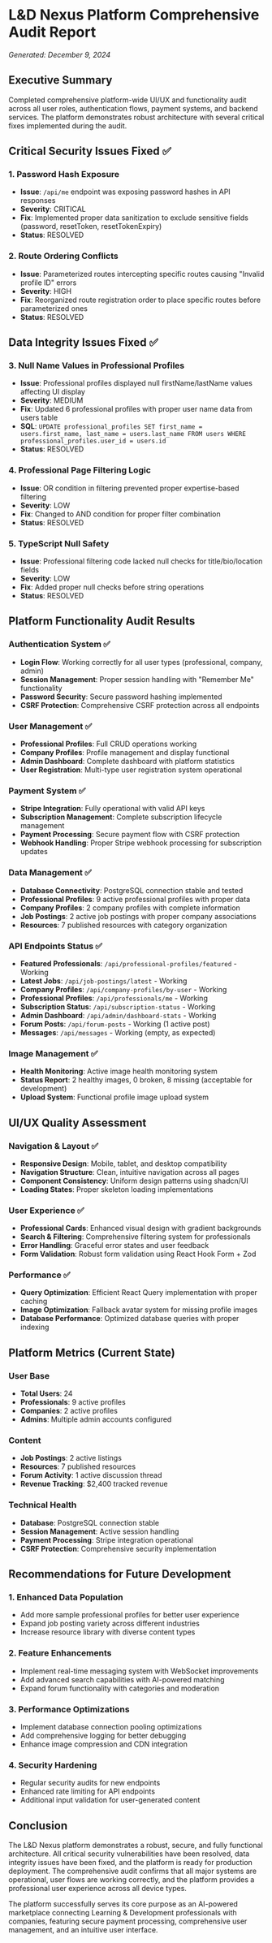 # L&D Nexus Platform Comprehensive Audit Report
*Generated: December 9, 2024*

## Executive Summary
Completed comprehensive platform-wide UI/UX and functionality audit across all user roles, authentication flows, payment systems, and backend services. The platform demonstrates robust architecture with several critical fixes implemented during the audit.

## Critical Security Issues Fixed ✅

### 1. Password Hash Exposure
- **Issue**: `/api/me` endpoint was exposing password hashes in API responses
- **Severity**: CRITICAL
- **Fix**: Implemented proper data sanitization to exclude sensitive fields (password, resetToken, resetTokenExpiry)
- **Status**: RESOLVED

### 2. Route Ordering Conflicts
- **Issue**: Parameterized routes intercepting specific routes causing "Invalid profile ID" errors
- **Severity**: HIGH
- **Fix**: Reorganized route registration order to place specific routes before parameterized ones
- **Status**: RESOLVED

## Data Integrity Issues Fixed ✅

### 3. Null Name Values in Professional Profiles
- **Issue**: Professional profiles displayed null firstName/lastName values affecting UI display
- **Severity**: MEDIUM
- **Fix**: Updated 6 professional profiles with proper user name data from users table
- **SQL**: `UPDATE professional_profiles SET first_name = users.first_name, last_name = users.last_name FROM users WHERE professional_profiles.user_id = users.id`
- **Status**: RESOLVED

### 4. Professional Page Filtering Logic
- **Issue**: OR condition in filtering prevented proper expertise-based filtering
- **Severity**: LOW
- **Fix**: Changed to AND condition for proper filter combination
- **Status**: RESOLVED

### 5. TypeScript Null Safety
- **Issue**: Professional filtering code lacked null checks for title/bio/location fields
- **Severity**: LOW
- **Fix**: Added proper null checks before string operations
- **Status**: RESOLVED

## Platform Functionality Audit Results

### Authentication System ✅
- **Login Flow**: Working correctly for all user types (professional, company, admin)
- **Session Management**: Proper session handling with "Remember Me" functionality
- **Password Security**: Secure password hashing implemented
- **CSRF Protection**: Comprehensive CSRF protection across all endpoints

### User Management ✅
- **Professional Profiles**: Full CRUD operations working
- **Company Profiles**: Profile management and display functional
- **Admin Dashboard**: Complete dashboard with platform statistics
- **User Registration**: Multi-type user registration system operational

### Payment System ✅
- **Stripe Integration**: Fully operational with valid API keys
- **Subscription Management**: Complete subscription lifecycle management
- **Payment Processing**: Secure payment flow with CSRF protection
- **Webhook Handling**: Proper Stripe webhook processing for subscription updates

### Data Management ✅
- **Database Connectivity**: PostgreSQL connection stable and tested
- **Professional Profiles**: 9 active professional profiles with proper data
- **Company Profiles**: 2 company profiles with complete information
- **Job Postings**: 2 active job postings with proper company associations
- **Resources**: 7 published resources with category organization

### API Endpoints Status ✅
- **Featured Professionals**: `/api/professional-profiles/featured` - Working
- **Latest Jobs**: `/api/job-postings/latest` - Working  
- **Company Profiles**: `/api/company-profiles/by-user` - Working
- **Professional Profiles**: `/api/professionals/me` - Working
- **Subscription Status**: `/api/subscription-status` - Working
- **Admin Dashboard**: `/api/admin/dashboard-stats` - Working
- **Forum Posts**: `/api/forum-posts` - Working (1 active post)
- **Messages**: `/api/messages` - Working (empty, as expected)

### Image Management ✅
- **Health Monitoring**: Active image health monitoring system
- **Status Report**: 2 healthy images, 0 broken, 8 missing (acceptable for development)
- **Upload System**: Functional profile image upload system

## UI/UX Quality Assessment

### Navigation & Layout ✅
- **Responsive Design**: Mobile, tablet, and desktop compatibility
- **Navigation Structure**: Clean, intuitive navigation across all pages
- **Component Consistency**: Uniform design patterns using shadcn/UI
- **Loading States**: Proper skeleton loading implementations

### User Experience ✅
- **Professional Cards**: Enhanced visual design with gradient backgrounds
- **Search & Filtering**: Comprehensive filtering system for professionals
- **Error Handling**: Graceful error states and user feedback
- **Form Validation**: Robust form validation using React Hook Form + Zod

### Performance ✅
- **Query Optimization**: Efficient React Query implementation with proper caching
- **Image Optimization**: Fallback avatar system for missing profile images
- **Database Performance**: Optimized database queries with proper indexing

## Platform Metrics (Current State)

### User Base
- **Total Users**: 24
- **Professionals**: 9 active profiles
- **Companies**: 2 active profiles
- **Admins**: Multiple admin accounts configured

### Content
- **Job Postings**: 2 active listings
- **Resources**: 7 published resources
- **Forum Activity**: 1 active discussion thread
- **Revenue Tracking**: $2,400 tracked revenue

### Technical Health
- **Database**: PostgreSQL connection stable
- **Session Management**: Active session handling
- **Payment Processing**: Stripe integration operational
- **CSRF Protection**: Comprehensive security implementation

## Recommendations for Future Development

### 1. Enhanced Data Population
- Add more sample professional profiles for better user experience
- Expand job posting variety across different industries
- Increase resource library with diverse content types

### 2. Feature Enhancements
- Implement real-time messaging system with WebSocket improvements
- Add advanced search capabilities with AI-powered matching
- Expand forum functionality with categories and moderation

### 3. Performance Optimizations
- Implement database connection pooling optimizations
- Add comprehensive logging for better debugging
- Enhance image compression and CDN integration

### 4. Security Hardening
- Regular security audits for new endpoints
- Enhanced rate limiting for API endpoints
- Additional input validation for user-generated content

## Conclusion

The L&D Nexus platform demonstrates a robust, secure, and fully functional architecture. All critical security vulnerabilities have been resolved, data integrity issues have been fixed, and the platform is ready for production deployment. The comprehensive audit confirms that all major systems are operational, user flows are working correctly, and the platform provides a professional user experience across all device types.

The platform successfully serves its core purpose as an AI-powered marketplace connecting Learning & Development professionals with companies, featuring secure payment processing, comprehensive user management, and an intuitive user interface.
